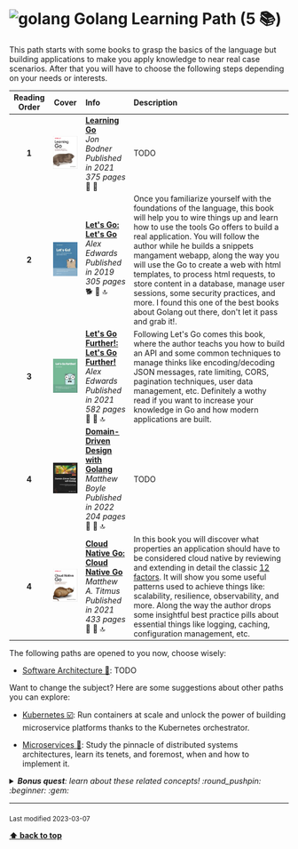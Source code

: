 [//]: # (Auto generated file from templates)

# <img height="35" src="https://skillicons.dev/icons?i=go" alt="golang" title="Golang"/> Golang Learning Path (5 :books:)

This path starts with some books to grasp the basics of the language but building applications to make you apply knowledge to near real case scenarios. After that you will have to choose the following steps depending on your needs or interests.

| Reading Order | Cover | Info | Description |
| :---: | :---: | :--- | :--- |
| **1** | ![img](/assets/books/covers/learning-go.jpeg) | [**Learning Go**](https://learning.oreilly.com/library/view/-/9781492077206/) <br> *Jon Bodner* <br> *Published in 2021* <br> *375 pages* <br> :hatched_chick: :orange_book: | TODO |
| **2** | ![img](/assets/books/covers/lets-go.jpeg) | [**Let's Go: Let's Go**](https://lets-go.alexedwards.net/) <br> *Alex Edwards* <br> *Published in 2019* <br> *305 pages* <br> :dog2: :green_book: :top: | Once you familiarize yourself with the foundations of the language, this book will help you to wire things up and learn how to use the tools Go offers to build a real application. You will follow the author while he builds a snippets mangament webapp, along the way you will use the Go to create a web with html templates, to process html requests, to store content in a database, manage user sessions, some security practices, and more. I found this one of the best books about Golang out there, don't let it pass and grab it!. |
| **3** | ![img](/assets/books/covers/lets-go-further.jpeg) | [**Let's Go Further!: Let's Go Further!**](https://lets-go-further.alexedwards.net/) <br> *Alex Edwards* <br> *Published in 2021* <br> *582 pages* <br> :tiger2: :green_book: :top: | Following Let's Go comes this book, where the author teachs you how to build an API and some common techniques to manage thinks like encoding/decoding JSON messages, rate limiting, CORS, pagination techniques, user data management, etc. Definitely a wothy read if you want to increase your knowledge in Go and how modern applications are built. |
| **4** | ![img](/assets/books/covers/domain-driven-design-with-golang.jpeg) | [**Domain-Driven Design with Golang**](https://learning.oreilly.com/library/view/-/9781804613450/) <br> *Matthew Boyle* <br> *Published in 2022* <br> *204 pages* <br> :tiger2: :green_book: :top: | TODO |
| **4** | ![img](/assets/books/covers/cloud-native-go.jpeg) | [**Cloud Native Go: Cloud Native Go**](https://learning.oreilly.com/library/view/-/9781492076322/) <br> *Matthew A. Titmus* <br> *Published in 2021* <br> *433 pages* <br> :dragon: :green_book: :top: | In this book you will discover what properties an application should have to be considered cloud native by reviewing and extending in detail the classic [12 factors](https://12factor.net/). It will show you some useful patterns used to achieve things like: scalability, resilience, observability, and more. Along the way the author drops some insightful best practice pills about essential things like logging, caching, configuration management, etc.  |

The following paths are opened to you now, choose wisely:

- [Software Architecture :construction:](/content/learning-paths/software-architecture.md): TODO


Want to change the subject? Here are some suggestions about other paths you can explore:

- [Kubernetes :ballot_box_with_check:](/content/learning-paths/kubernetes.md): Run containers at scale and unlock the power of building microservice platforms thanks to the Kubernetes orchestrator.

- [Microservices :construction:](/content/learning-paths/microservices.md): Study the pinnacle of distributed systems architectures, learn its tenets, and foremost, when and how to implement it.


<details><summary><i><b>Bonus quest</b>: learn about these related concepts! :round_pushpin: :beginner: :gem: </i></summary>
<p>

<sub>#goroutines #concurrency #channels #context #waitgroup #command-line</sub>

</p>
</details>

---
<sub>Last modified 2023-03-07</sub>

[**⬆ back to top**](#golang-learning-path)
